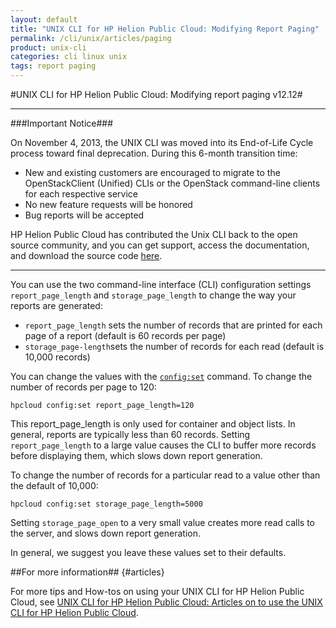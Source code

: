 ```yaml
---
layout: default
title: "UNIX CLI for HP Helion Public Cloud: Modifying Report Paging"
permalink: /cli/unix/articles/paging
product: unix-cli
categories: cli linux unix
tags: report paging
---
```

<!--PUBLISHED-->
#UNIX CLI for HP Helion Public Cloud: Modifying report paging v12.12#

___________________

###Important Notice###

On November 4, 2013, the UNIX CLI was moved into its End-of-Life Cycle process toward final deprecation. During this 6-month transition time:

* New and existing customers are encouraged to migrate to the OpenStackClient (Unified) CLIs or the OpenStack command-line clients for each respective service
* No new feature requests will be honored
* Bug reports will be accepted

HP Helion Public Cloud has contributed the Unix CLI back to the open source community, and you can get support, access the documentation, and download the source code [here](https://github.com/hpcloud/unix_cli).

_________________________________________

You can use the two command-line interface (CLI) configuration settings `report_page_length` and `storage_page_length` to change the way your reports are generated:

* `report_page_length` sets the number of records that are printed for each page of a report (default is 60 records per page)
* `storage_page-length`sets the number of records for each read (default is 10,000 records)

You can change the values with the [`config:set`](/cli/unix/reference#config:set) command.  To change the number of records per page to 120:

    hpcloud config:set report_page_length=120

This report_page_length is only used for container and object lists.  In general, reports are typically less than 60 records.  Setting `report_page_length` to a large value causes the CLI to buffer more records before displaying them, which slows down report generation.

To change the number of records for a particular read to a value other than the default of 10,000:

    hpcloud config:set storage_page_length=5000

Setting `storage_page_open` to a very small value creates more read calls to the server, and slows down report generation. 

In general, we suggest you leave these values set to their defaults.


##For more information## {#articles}

For more tips and How-tos on using your UNIX CLI for HP Helion Public Cloud, see [UNIX CLI for HP Helion Public Cloud: Articles on to use the UNIX CLI for HP Helion Public Cloud](/cli/unix/articles/).
